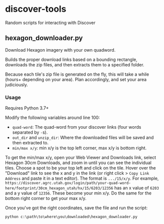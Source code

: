 # discover-tools

Random scripts for interacting with Discover

## hexagon_downloader.py

Download Hexagon imagery with your own quadword.

Builds the proper download links based on a bounding rectangle, downloads the zip files, and then extracts them to a specified folder.

Because each tile's zip file is generated on the fly, this will take a while (hours+ depending on your area). Plan accordingly, and set your area judiciously.

### Usage

Requires Python 3.7+

Modify the following variables around line 100:

- `quad-word`: The quad-word from your discover links (four words separated by `-`s).
- `out_dir` and `unzip_dir`: Where the downloaded files will be saved and then extracted to.
- `min/max x/y`: min x/y is the top left corner, max x/y is bottom right.

To get the min/max x/y, open your Web Viewer and Downloads link, select Hexagon 30cm Downloads, and zoom in until you can see the individual tiles. Choose a spot to be your top left and click on the tile. Hover over the "Download" link to see the x and y in the link (or right click > `Copy Link Address` and paste it in a text editor). The format is `.../15/x/y`. For example, `https://discover.agrc.utah.gov/login/path/your-quad-word-here/footprint/30cm_hexagon_utah/hx/15/6203/12356` has an x value of `6203` and a y value of `12356`. These become your min x/y. Do the same for the bottom right corner to get your max x/y.

Once you've got the right coordinates, save the file and run the script:

`python c:\path\to\where\you\downloaded\hexagon_downloader.py`
